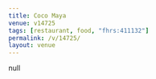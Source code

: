 ```yaml
---
title: Coco Maya
venue: v14725
tags: [restaurant, food, "fhrs:411132"]
permalink: /v/14725/
layout: venue
---
```

null